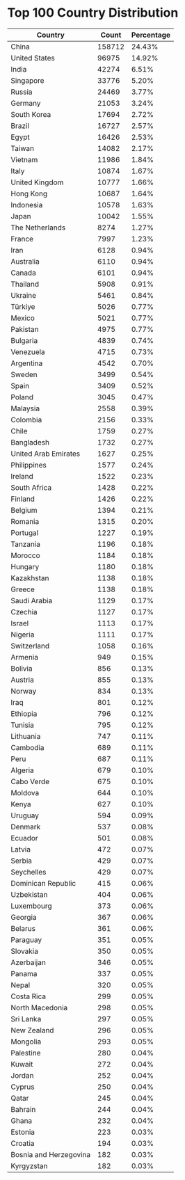 # Top 100 Country Distribution
| Country | Count | Percentage |
|----|----|----|
| China | 158712 | 24.43% |
| United States | 96975 | 14.92% |
| India | 42274 | 6.51% |
| Singapore | 33776 | 5.20% |
| Russia | 24469 | 3.77% |
| Germany | 21053 | 3.24% |
| South Korea | 17694 | 2.72% |
| Brazil | 16727 | 2.57% |
| Egypt | 16426 | 2.53% |
| Taiwan | 14082 | 2.17% |
| Vietnam | 11986 | 1.84% |
| Italy | 10874 | 1.67% |
| United Kingdom | 10777 | 1.66% |
| Hong Kong | 10687 | 1.64% |
| Indonesia | 10578 | 1.63% |
| Japan | 10042 | 1.55% |
| The Netherlands | 8274 | 1.27% |
| France | 7997 | 1.23% |
| Iran | 6128 | 0.94% |
| Australia | 6110 | 0.94% |
| Canada | 6101 | 0.94% |
| Thailand | 5908 | 0.91% |
| Ukraine | 5461 | 0.84% |
| Türkiye | 5026 | 0.77% |
| Mexico | 5021 | 0.77% |
| Pakistan | 4975 | 0.77% |
| Bulgaria | 4839 | 0.74% |
| Venezuela | 4715 | 0.73% |
| Argentina | 4542 | 0.70% |
| Sweden | 3499 | 0.54% |
| Spain | 3409 | 0.52% |
| Poland | 3045 | 0.47% |
| Malaysia | 2558 | 0.39% |
| Colombia | 2156 | 0.33% |
| Chile | 1759 | 0.27% |
| Bangladesh | 1732 | 0.27% |
| United Arab Emirates | 1627 | 0.25% |
| Philippines | 1577 | 0.24% |
| Ireland | 1522 | 0.23% |
| South Africa | 1428 | 0.22% |
| Finland | 1426 | 0.22% |
| Belgium | 1394 | 0.21% |
| Romania | 1315 | 0.20% |
| Portugal | 1227 | 0.19% |
| Tanzania | 1196 | 0.18% |
| Morocco | 1184 | 0.18% |
| Hungary | 1180 | 0.18% |
| Kazakhstan | 1138 | 0.18% |
| Greece | 1138 | 0.18% |
| Saudi Arabia | 1129 | 0.17% |
| Czechia | 1127 | 0.17% |
| Israel | 1113 | 0.17% |
| Nigeria | 1111 | 0.17% |
| Switzerland | 1058 | 0.16% |
| Armenia | 949 | 0.15% |
| Bolivia | 856 | 0.13% |
| Austria | 855 | 0.13% |
| Norway | 834 | 0.13% |
| Iraq | 801 | 0.12% |
| Ethiopia | 796 | 0.12% |
| Tunisia | 795 | 0.12% |
| Lithuania | 747 | 0.11% |
| Cambodia | 689 | 0.11% |
| Peru | 687 | 0.11% |
| Algeria | 679 | 0.10% |
| Cabo Verde | 675 | 0.10% |
| Moldova | 644 | 0.10% |
| Kenya | 627 | 0.10% |
| Uruguay | 594 | 0.09% |
| Denmark | 537 | 0.08% |
| Ecuador | 501 | 0.08% |
| Latvia | 472 | 0.07% |
| Serbia | 429 | 0.07% |
| Seychelles | 429 | 0.07% |
| Dominican Republic | 415 | 0.06% |
| Uzbekistan | 404 | 0.06% |
| Luxembourg | 373 | 0.06% |
| Georgia | 367 | 0.06% |
| Belarus | 361 | 0.06% |
| Paraguay | 351 | 0.05% |
| Slovakia | 350 | 0.05% |
| Azerbaijan | 346 | 0.05% |
| Panama | 337 | 0.05% |
| Nepal | 320 | 0.05% |
| Costa Rica | 299 | 0.05% |
| North Macedonia | 298 | 0.05% |
| Sri Lanka | 297 | 0.05% |
| New Zealand | 296 | 0.05% |
| Mongolia | 293 | 0.05% |
| Palestine | 280 | 0.04% |
| Kuwait | 272 | 0.04% |
| Jordan | 252 | 0.04% |
| Cyprus | 250 | 0.04% |
| Qatar | 245 | 0.04% |
| Bahrain | 244 | 0.04% |
| Ghana | 232 | 0.04% |
| Estonia | 223 | 0.03% |
| Croatia | 194 | 0.03% |
| Bosnia and Herzegovina | 182 | 0.03% |
| Kyrgyzstan | 182 | 0.03% |

